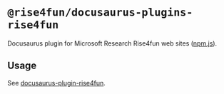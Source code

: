 # `@rise4fun/docusaurus-plugins-rise4fun`

Docusaurus plugin for Microsoft Research Rise4fun web sites ([npm.js](https://www.npmjs.com/package/@rise4fun/docusaurus-plugin-rise4fun)).

## Usage

See [docusaurus-plugin-rise4fun](https://microsoft.github.io/docusaurus-plugins-rise4fun/docs/plugins/).
